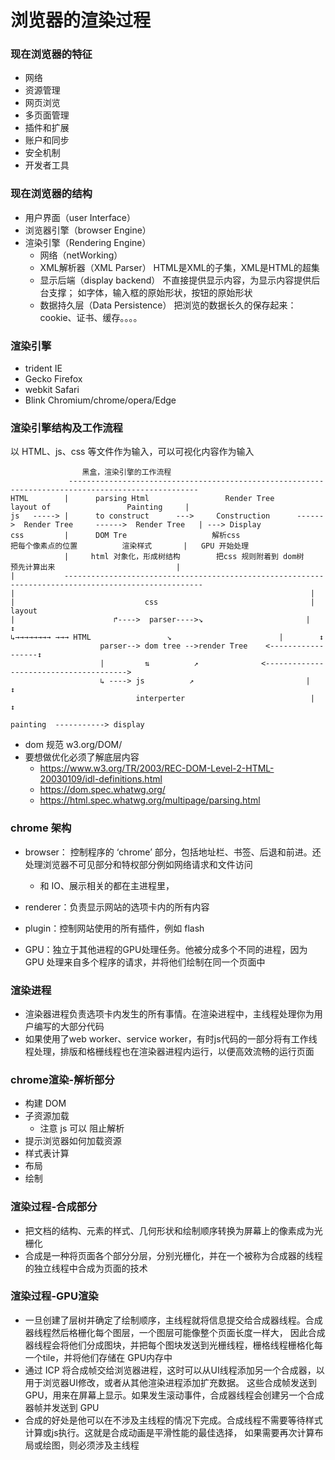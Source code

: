 # 浏览器的渲染过程

### 现在浏览器的特征

- 网络
- 资源管理
- 网页浏览
- 多页面管理
- 插件和扩展
- 账户和同步
- 安全机制
- 开发者工具

### 现在浏览器的结构

- 用户界面（user Interface）
- 浏览器引擎（browser Engine）
- 渲染引擎（Rendering Engine）
    - 网络（netWorking）
    - XML解析器（XML Parser） HTML是XML的子集，XML是HTML的超集
    - 显示后端（display backend） 不直接提供显示内容，为显示内容提供后台支撑； 如字体，输入框的原始形状，按钮的原始形状
    - 数据持久层（Data Persistence） 把浏览的数据长久的保存起来：cookie、证书、缓存。。。。

### 渲染引擎

- trident  IE
- Gecko   Firefox
- webkit   Safari
- Blink    Chromium/chrome/opera/Edge

### 渲染引擎结构及工作流程

以 HTML、js、css 等文件作为输入，可以可视化内容作为输入

```
                黑盒，渲染引擎的工作流程
             ---------------------------------------------------------------------------------------------------
HTML        |      parsing Html                 Render Tree              layout of                 Painting     |
js   -----> |      to construct      --->     Construction      ------>  Render Tree     ------>  Render Tree   | ---> Display  
css         |      DOM Tre                   解析css                      把每个像素点的位置          渲染样式       |   GPU 开始处理
            |     html 对象化，形成树结构        把css 规则附着到 dom树         预先计算出来                           | 
|           -----------------------------------------------------------------------------------------------------       
|                                                                  |
|                             css                                  |      layout
|                      ↱---->  parser---->↘                       |        ↕
↳→→→→→→→→ →→→ HTML                 ↘                        |        ↕
                    parser--> dom tree -->render Tree    <------------------↕
                    |         ⇅          ↗              <--------------------------------------->
                    ↳ ----> js          ↗                         |                             ↕
                            interperter                            |                             ↕
                                                                                                 painting  -----------> display

```

- dom 规范 w3.org/DOM/
- 要想做优化必须了解底层内容
    - https://www.w3.org/TR/2003/REC-DOM-Level-2-HTML-20030109/idl-definitions.html
    - https://dom.spec.whatwg.org/
    - https://html.spec.whatwg.org/multipage/parsing.html

### chrome 架构

- browser： 控制程序的 ‘chrome’ 部分，包括地址栏、书签、后退和前进。还处理浏览器不可见部分和特权部分例如网络请求和文件访问
    - 和 IO、展示相关的都在主进程里，

- renderer：负责显示网站的选项卡内的所有内容

- plugin：控制网站使用的所有插件，例如 flash

- GPU：独立于其他进程的GPU处理任务。他被分成多个不同的进程，因为 GPU 处理来自多个程序的请求，并将他们绘制在同一个页面中

### 渲染进程

- 渲染器进程负责选项卡内发生的所有事情。在渲染进程中，主线程处理你为用户编写的大部分代码
- 如果使用了web worker、service worker，有时js代码的一部分将有工作线程处理，排版和格栅线程也在渲染器进程内运行，以便高效流畅的运行页面


### chrome渲染-解析部分

- 构建 DOM
- 子资源加载
    - 注意 js 可以 阻止解析
- 提示浏览器如何加载资源
- 样式表计算
- 布局
- 绘制

### 渲染过程-合成部分

- 把文档的结构、元素的样式、几何形状和绘制顺序转换为屏幕上的像素成为光栅化
- 合成是一种将页面各个部分分层，分别光栅化，并在一个被称为合成器的线程的独立线程中合成为页面的技术

### 渲染过程-GPU渲染

- 一旦创建了层树并确定了绘制顺序，主线程就将信息提交给合成器线程。合成器线程然后格栅化每个图层，一个图层可能像整个页面长度一样大，
因此合成器线程会将他们分成图块，并把每个图块发送到光栅线程，栅格线程栅格化每一个tile，并将他们存储在 GPU内存中
- 通过 ICP 将合成帧交给浏览器进程，这时可以从UI线程添加另一个合成器，以用于浏览器UI修改，或者从其他渲染进程添加扩充数据。
这些合成帧发送到GPU，用来在屏幕上显示。如果发生滚动事件，合成器线程会创建另一个合成器帧并发送到 GPU
- 合成的好处是他可以在不涉及主线程的情况下完成。合成线程不需要等待样式计算或js执行。这就是合成动画是平滑性能的最佳选择，
如果需要再次计算布局或绘图，则必须涉及主线程



